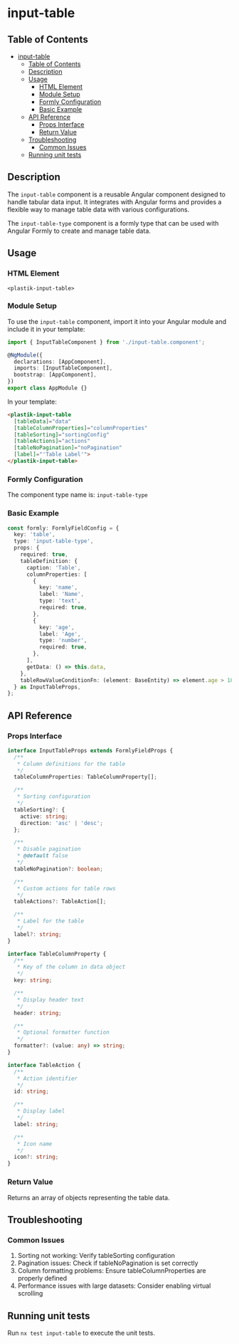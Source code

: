 # input-table

## Table of Contents

- [input-table](#input-table)
  - [Table of Contents](#table-of-contents)
  - [Description](#description)
  - [Usage](#usage)
    - [HTML Element](#html-element)
    - [Module Setup](#module-setup)
    - [Formly Configuration](#formly-configuration)
    - [Basic Example](#basic-example)
  - [API Reference](#api-reference)
    - [Props Interface](#props-interface)
    - [Return Value](#return-value)
  - [Troubleshooting](#troubleshooting)
    - [Common Issues](#common-issues)
  - [Running unit tests](#running-unit-tests)

## Description

The `input-table` component is a reusable Angular component designed to handle tabular data input. It integrates with Angular forms and provides a flexible way to manage table data with various configurations.

The `input-table-type` component is a formly type that can be used with Angular Formly to create and manage table data.

## Usage

### HTML Element

`<plastik-input-table>`

### Module Setup

To use the `input-table` component, import it into your Angular module and include it in your template:

```typescript
import { InputTableComponent } from './input-table.component';

@NgModule({
  declarations: [AppComponent],
  imports: [InputTableComponent],
  bootstrap: [AppComponent],
})
export class AppModule {}
```

In your template:

```html
<plastik-input-table
  [tableData]="data"
  [tableColumnProperties]="columnProperties"
  [tableSorting]="sortingConfig"
  [tableActions]="actions"
  [tableNoPagination]="noPagination"
  [label]="'Table Label'">
</plastik-input-table>
```

### Formly Configuration

The component type name is: `input-table-type`

### Basic Example

```typescript
const formly: FormlyFieldConfig = {
  key: 'table',
  type: 'input-table-type',
  props: {
    required: true,
    tableDefinition: {
      caption: 'Table',
      columnProperties: [
        {
          key: 'name',
          label: 'Name',
          type: 'text',
          required: true,
        },
        {
          key: 'age',
          label: 'Age',
          type: 'number',
          required: true,
        },
      ],
      getData: () => this.data,
    },
    tableRowValueConditionFn: (element: BaseEntity) => element.age > 18,
  } as InputTableProps,
};
```

## API Reference

### Props Interface

```typescript
interface InputTableProps extends FormlyFieldProps {
  /**
   * Column definitions for the table
   */
  tableColumnProperties: TableColumnProperty[];

  /**
   * Sorting configuration
   */
  tableSorting?: {
    active: string;
    direction: 'asc' | 'desc';
  };

  /**
   * Disable pagination
   * @default false
   */
  tableNoPagination?: boolean;

  /**
   * Custom actions for table rows
   */
  tableActions?: TableAction[];

  /**
   * Label for the table
   */
  label?: string;
}

interface TableColumnProperty {
  /**
   * Key of the column in data object
   */
  key: string;

  /**
   * Display header text
   */
  header: string;

  /**
   * Optional formatter function
   */
  formatter?: (value: any) => string;
}

interface TableAction {
  /**
   * Action identifier
   */
  id: string;

  /**
   * Display label
   */
  label: string;

  /**
   * Icon name
   */
  icon?: string;
}
```

### Return Value

Returns an array of objects representing the table data.

## Troubleshooting

### Common Issues

1. Sorting not working: Verify tableSorting configuration
2. Pagination issues: Check if tableNoPagination is set correctly
3. Column formatting problems: Ensure tableColumnProperties are properly defined
4. Performance issues with large datasets: Consider enabling virtual scrolling

## Running unit tests

Run `nx test input-table` to execute the unit tests.
